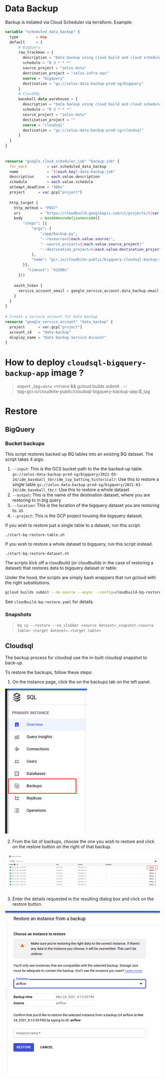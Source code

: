 # Data Backup
Backup is initiated via Cloud Scheduler via terraform.  Example:

```terraform
variable "scheduled_data_backup" {
  type        = map
  default     = {
      # BigQuery
      raw_trackman = {
        description = "Data backup using cloud build and cloud scheduler"
        schedule = "0 3 * * *"
        source_project = "zelus-data"
        destination_project = "zelus-infra-ops"
        source = "bigquery"
        destination = "gs://zelus-data-backup-prod-sg/bigquery"
      }
      # CloudSQL
      baseball-data-warehouse = {
        description = "Data backup using cloud build and cloud scheduler"
        schedule = "0 3 * * *"
        source_project = "zelus-data"
        destination_project = ""
        source = "cloudsql"
        destination = "gs://zelus-data-backup-prod-sg/cloudsql"
      }
  }
}


resource "google_cloud_scheduler_job" "backup-job" {
  for_each         = var.scheduled_data_backup
  name             = "${each.key}-data-backup-job"
  description      = each.value.description
  schedule         = each.value.schedule
  attempt_deadline = "360s"
  project      = var.gcp["project"]

  http_target {
    http_method = "POST"
    uri         = "https://cloudbuild.googleapis.com/v1/projects/${var.gcp.project}/builds"
    body        = base64encode(jsonencode({
        "steps": [{
            "args": [
                "/app/backup.py", 
                "--resource=${each.value.source}",
                "--source_project=${each.value.source_project}"
                "--destination_project=${each.value.destination_project}"
            ],
            "name": "gcr.io/cloudkite-public/bigquery-cloudsql-backup:<tag>"
        }],
          "timeout": "43200s"
      }))

    oauth_token {
      service_account_email = google_service_account.data_backup.email
    }
  }
}

# Create a service account for Data backup
resource "google_service_account" "data_backup" {
  project      = var.gcp["project"]
  account_id   = "data-backup"
  display_name = "Data backup Service Account"
}
```
# How to deploy `cloudsql-bigquery-backup-app` image ?
> export _tag=`date +%Y%m%d` && gcloud builds submit . --tag=gcr.io/cloudkite-public/cloudsql-bigquery-backup-app:$_tag



# Restore

## BigQuery

### Bucket backups
This script restores backed up BQ tables into an existing BQ dataset.
The script takes 4 args:

1. `--input`: This is the GCS bucket path to the the backed-up table.
`gs://zelus-data-backup-prod-sg/bigquery/2021-03-24/idm_baseball_tbr/idm_lsp_batting_historical/`: Use this to restore a single table
`gs://zelus-data-backup-prod-sg/bigquery/2021-03-24/idm_baseball_tbr/`: Use this to restore a whole dataset
2. `--output`: This is the name of the destination dataset, where you are restoring to in big query
3. `--location`: This is the location of the bigquery dataset you are restoring to. `US`
4. `--project`: This is the GCP project housing the bigquery dataset.


If you wish to restore just a single table to a dataset, run this script.

    ./start-bq-restore-table.sh

If you wish to restore a whole dataset to bigquery, run this script instead.

    ./start-bq-restore-dataset.sh


The scripts kick off a cloudbuild (or cloudbuilds in the case of restoring a dataset) that restores data to bigquery dataset or table.

Under the hood, the scripts are simply bash wrappers that run gcloud with the right substitutions.

```bash
gcloud builds submit --no-source --async --config=cloudbuild-bq-restore.yaml --project=${CLOUDBUILD_PROJECT} --substitutions="..."
```

See `cloudbuild-bq-restore.yaml` for details.


### Snapshots

> `bq cp --restore --no_clobber <source dataset>_snapshot.<source table> <target dateset>.<target table>`

## Cloudsql

The backup process for cloudsql use the in-built cloudsql snapshot to back-up.

To restore the backups, follow these steps:

1. On the instance page, click the on the backups tab on the left panel.

![Backup Tab](images/backup-tab.png?raw=true "Backup Tab")

2. From the list of backups, choose the one you wish to restore and click on the restore button on the right of that backup.

![Restore Button](images/restore-btn.png?raw=true "Restore Button")

3. Enter the details requested in the resulting dialog box and click on the restore button.

![Restore Details](images/restore-details.png?raw=true "Restore Details")


